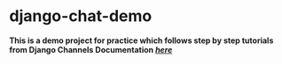 # django-chat-demo

**This is a demo project for practice which follows step by step tutorials from Django Channels Documentation [*here*](https://channels.readthedocs.io/en/stable/tutorial/index.html)**
